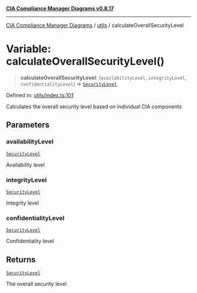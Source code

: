 [**CIA Compliance Manager Diagrams v0.8.17**](../../README.md)

***

[CIA Compliance Manager Diagrams](../../modules.md) / [utils](../README.md) / calculateOverallSecurityLevel

# Variable: calculateOverallSecurityLevel()

> **calculateOverallSecurityLevel**: (`availabilityLevel`, `integrityLevel`, `confidentialityLevel`) => [`SecurityLevel`](../../types/cia/type-aliases/SecurityLevel.md)

Defined in: [utils/index.ts:101](https://github.com/Hack23/cia-compliance-manager/blob/6a2219920f4c187f7eafa3e355e36b35c9c19248/src/utils/index.ts#L101)

Calculates the overall security level based on individual CIA components

## Parameters

### availabilityLevel

[`SecurityLevel`](../../types/cia/type-aliases/SecurityLevel.md)

Availability level

### integrityLevel

[`SecurityLevel`](../../types/cia/type-aliases/SecurityLevel.md)

Integrity level

### confidentialityLevel

[`SecurityLevel`](../../types/cia/type-aliases/SecurityLevel.md)

Confidentiality level

## Returns

[`SecurityLevel`](../../types/cia/type-aliases/SecurityLevel.md)

The overall security level
